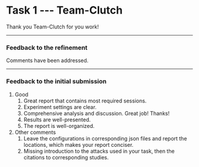 # Task 1 --- Team-Clutch

Thank you Team-Clutch for you work!

------------
### Feedback to the refinement
Comments have been addressed.

------------
### Feedback to the initial submission
1. Good
    1. Great report that contains most required sessions.
    2. Experiment settings are clear.
    3. Comprehensive analysis and discussion. Great job! Thanks!
    4. Results are well-presented.
    5. The report is well-organized.
2. Other comments
    1. Leave the configurations in corresponding json files and report the locations, which makes your report conciser.
    2. Missing introduction to the attacks used in your task, then the citations to corresponding studies.
